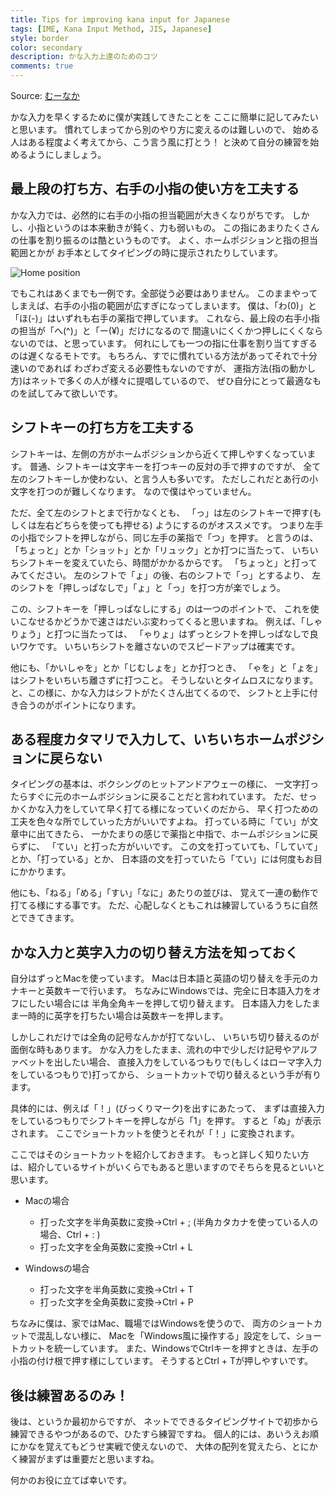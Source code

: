 ```yaml
---
title: Tips for improving kana input for Japanese
tags: [IME, Kana Input Method, JIS, Japanese]
style: border
color: secondary
description: かな入力上達のためのコツ
comments: true
---
```


Source: [むーなか](https://oshiraseya.blog.fc2.com/blog-entry-7.html)

かな入力を早くするために僕が実践してきたことを
ここに簡単に記してみたいと思います。
慣れてしまってから別のやり方に変えるのは難しいので、
始める人はある程度よく考えてから、こう言う風に打とう！
と決めて自分の練習を始めるようにしましょう。

## 最上段の打ち方、右手の小指の使い方を工夫する
かな入力では、必然的に右手の小指の担当範囲が大きくなりがちです。
しかし、小指というのは本来動きが鈍く、力も弱いもの。
この指にあまりたくさんの仕事を割り振るのは酷というものです。
よく、ホームポジションと指の担当範囲とかが
お手本としてタイピングの時に提示されたりしています。

![Home position](https://blog-imgs-97.fc2.com/o/s/h/oshiraseya/TouchTyping_HomePosition_QWERTY.png "Home position")

でもこれはあくまでも一例です。全部従う必要はありません。
このままやってしまえば、右手の小指の範囲が広すぎになってしまいます。
僕は、「わ(0)」と「ほ(-)」はいずれも右手の薬指で押しています。
これなら、最上段の右手小指の担当が「へ(^)」と「ー(¥)」だけになるので
間違いにくくかつ押しにくくならないのでは、と思っています。
何れにしても一つの指に仕事を割り当てすぎるのは遅くなるモトです。
もちろん、すでに慣れている方法があってそれで十分速いのであれば
わざわざ変える必要性もないのですが、
運指方法(指の動かし方)はネットで多くの人が様々に提唱しているので、
ぜひ自分にとって最適なものを試してみて欲しいです。

## シフトキーの打ち方を工夫する
シフトキーは、左側の方がホームポジションから近くて押しやすくなっています。
普通、シフトキーは文字キーを打つキーの反対の手で押すのですが、
全て左のシフトキーしか使わない、と言う人も多いです。
ただしこれだとあ行の小文字を打つのが難しくなります。
なので僕はやっていません。

ただ、全て左のシフトとまで行かなくとも、
「っ」は左のシフトキーで押す(もしくは左右どちらを使っても押せる)
ようにするのがオススメです。
つまり左手の小指でシフトを押しながら、同じ左手の薬指で「つ」を押す。
と言うのは、「ちょっと」とか「ショット」とか「リュック」とか打つに当たって、
いちいちシフトキーを変えていたら、時間がかかるからです。
「ちょっと」と打ってみてください。
左のシフトで「ょ」の後、右のシフトで「っ」とするより、
左のシフトを「押しっぱなしで」「ょ」と「っ」を打つ方が楽でしょう。

この、シフトキーを「押しっぱなしにする」のは一つのポイントで、
これを使いこなせるかどうかで速さはだいぶ変わってくると思いますね。
例えば、「しゃりょう」と打つに当たっては、
「ゃりょ」はずっとシフトを押しっぱなしで良いワケです。
いちいちシフトを離さないのでスピードアップは確実です。

他にも、「かいしゃを」とか「じむしょを」とか打つとき、
「ゃを」と「ょを」はシフトをいちいち離さずに打つこと。
そうしないとタイムロスになります。
と、この様に、かな入力はシフトがたくさん出てくるので、
シフトと上手に付き合うのがポイントになります。

## ある程度カタマリで入力して、いちいちホームポジションに戻らない
タイピングの基本は、ボクシングのヒットアンドアウェーの様に、
一文字打ったらすぐに元のホームボジションに戻ることだと言われています。
ただ、せっかくかな入力をしていて早く打てる様になっていくのだから、
早く打つための工夫を色々な所でしていった方がいいですよね。
打っている時に「てい」が文章中に出てきたら、
一かたまりの感じで薬指と中指で、ホームポジションに戻らずに、
「てい」と打った方がいいです。
この文を打っていても、「していて」とか、「打っている」とか、
日本語の文を打っていたら「てい」には何度もお目にかかります。

他にも、「ねる」「める」「すい」「なに」あたりの並びは、
覚えて一連の動作で打てる様にする事です。
ただ、心配しなくともこれは練習しているうちに自然とできてきます。

## かな入力と英字入力の切り替え方法を知っておく
自分はずっとMacを使っています。
Macは日本語と英語の切り替えを手元のカナキーと英数キーで行います。
ちなみにWindowsでは、完全に日本語入力をオフにしたい場合には
半角全角キーを押して切り替えます。
日本語入力をしたまま一時的に英字を打ちたい場合は英数キーを押します。

しかしこれだけでは全角の記号なんかが打てないし、
いちいち切り替えるのが面倒な時もあります。
かな入力をしたまま、流れの中で少しだけ記号やアルファベットを出したい場合、
直接入力をしているつもりで(もしくはローマ字入力をしているつもりで)打ってから、
ショートカットで切り替えるという手が有ります。

具体的には、例えば「！」(びっくりマーク)を出すにあたって、
まずは直接入力をしているつもりでシフトキーを押しながら「1」を押す。
すると「ぬ」が表示されます。
ここでショートカットを使うとそれが「！」に変換されます。

ここではそのショートカットを紹介しておきます。
もっと詳しく知りたい方は、紹介しているサイトがいくらでもあると思いますのでそちらを見るといいと思います。

- Macの場合
  - 打った文字を半角英数に変換→Ctrl + ; (半角カタカナを使っている人の場合、Ctrl + : )
  - 打った文字を全角英数に変換→Ctrl + L

- Windowsの場合
  - 打った文字を半角英数に変換→Ctrl + T
  - 打った文字を全角英数に変換→Ctrl + P

ちなみに僕は、家ではMac、職場ではWindowsを使うので、
両方のショートカットで混乱しない様に、
Macを「Windows風に操作する」設定をして、ショートカットを統一しています。
また、WindowsでCtrlキーを押すときは、左手の小指の付け根で押す様にしています。
そうするとCtrl + Tが押しやすいです。

## 後は練習あるのみ！
後は、というか最初からですが、
ネットでできるタイピングサイトで初歩から練習できるやつがあるので、ひたすら練習ですね。
個人的には、あいうえお順にかなを覚えてもどうせ実戦で使えないので、
大体の配列を覚えたら、とにかく練習がまずは重要だと思いますね。

何かのお役に立てば幸いです。
